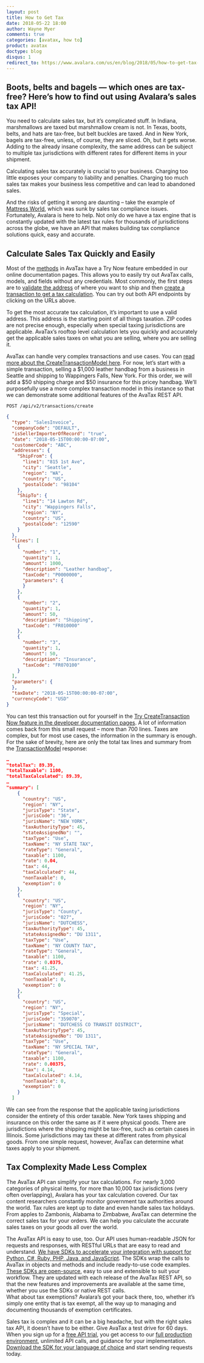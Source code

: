 ```yaml
---
layout: post
title: How to Get Tax
date: 2018-05-22 18:00
author: Wayne Myer
comments: true
categories: [avatax, how to]
product: avatax
doctype: blog
disqus: 1
redirect_to: https://www.avalara.com/us/en/blog/2018/05/how-to-get-tax-with-avatax.html
---
```


<h2>Boots, belts and bagels — which ones are tax-free? Here’s how to find out using Avalara’s sales tax API!</h2>
You need to calculate sales tax, but it’s complicated stuff. In Indiana, marshmallows are taxed but marshmallow cream is not. In Texas, boots, belts, and hats are tax-free, but belt buckles are taxed. And in New York, bagels are tax-free, unless, of course, they are sliced. Oh, but it gets worse. Adding to the already insane complexity, the same address can be subject to multiple tax jurisdictions with different rates for different items in your shipment. 

Calculating sales tax accurately is crucial to your business. Charging too little exposes your company to liability and penalties. Charging too much sales tax makes your business less competitive and can lead to abandoned sales. 

And the risks of getting it wrong are daunting – take the example of <a href="https://www.bizjournals.com/portland/news/2012/01/04/mattress-world-sunk-by-washington-tax.html" target="_blank">Mattress World</a>, which was sunk by sales tax compliance issues. Fortunately, Avalara is here to help. Not only do we have a tax engine that is constantly updated with the latest tax rules for thousands of jurisdictions across the globe, we have an API that makes building tax compliance solutions quick, easy and accurate.
<h2>Calculate Sales Tax Quickly and Easily</h2>
Most of the <a href="https://developer.avalara.com/api-reference/avatax/rest/v2/methods/Transactions/CreateTransaction/" target="_blank">methods</a> in AvaTax have a Try Now feature embedded in our online documentation pages. This allows you to easily try out AvaTax calls, models, and fields without any credentials. Most commonly, the first steps are to <a href="https://developer.avalara.com/api-reference/avatax/rest/v2/methods/Addresses/ResolveAddressPost/" target="_blank">validate the address</a> of where you want to ship and then <a href="https://developer.avalara.com/api-reference/avatax/rest/v2/methods/Transactions/CreateTransaction/" target="_blank">create a transaction to get a tax calculation</a>. You can try out both API endpoints by clicking on the URLs above. 

To get the most accurate tax calculation, it’s important to use a valid address. This address is the starting point of all things taxation. ZIP codes are not precise enough, especially when special taxing jurisdictions are applicable. AvaTax’s rooftop level calculation lets you quickly and accurately get the applicable sales taxes on what you are selling, where you are selling it. 

AvaTax can handle very complex transactions and use cases. You can <a href="https://developer.avalara.com/api-reference/avatax/rest/v2/models/CreateTransactionModel/" target="_blank">read more about the CreateTransactionModel here</a>. For now, let’s start with a simple transaction, selling a $1,000 leather handbag from a business in Seattle and shipping to Wappingers Falls, New York. For this order, we will add a $50 shipping charge and $50 insurance for this pricey handbag. We’ll purposefully use a more complex transaction model in this instance so that we can demonstrate some additional features of the AvaTax REST API. 

`POST /api/v2/transactions/create`
```json
{
  "type": "SalesInvoice",
  "companyCode": "DEFAULT",
  "isSellerImporterOfRecord": "true",
  "date": "2018-05-15T00:00:00-07:00",
  "customerCode": "ABC",  
  "addresses": {
    "ShipFrom": {
      "line1": "815 1st Ave",
      "city": "Seattle",
      "region": "WA",
      "country": "US",
      "postalCode": "98104"
    },
    "ShipTo": {
      "line1": "14 Lawton Rd",
      "city": "Wappingers Falls",
      "region": "NY",
      "country": "US",
      "postalCode": "12590"
    }
  },
  "lines": [
    {
      "number": "1",
      "quantity": 1,
      "amount": 1000,
      "description": "Leather handbag",
      "taxCode": "P0000000",      
      "parameters": {
      }
    },
    {
      "number": "2",
      "quantity": 1,
      "amount": 50,
      "description": "Shipping",
      "taxCode": "FR010000"
    },
    {
      "number": "3",
      "quantity": 1,
      "amount": 50,
      "description": "Insurance",
      "taxCode": "FR070100"
    }
  ],
  "parameters": {   
  },
  "taxDate": "2018-05-15T00:00:00-07:00",
  "currencyCode": "USD"
}
```

You can test this transaction out for yourself in the <a href="https://developer.avalara.com/api-reference/avatax/rest/v2/methods/Transactions/CreateTransaction/" target="_blank">Try CreateTransaction Now feature in the developer documentation pages</a>. A lot of information comes back from this small request – more than 700 lines. Taxes are complex, but for most use cases, the information in the summary is enough. For the sake of brevity, here are only the total tax lines and summary from the <a href="https://developer.avalara.com/api-reference/avatax/rest/v2/models/TransactionModel" target="_blank">TransactionModel</a> response:
```json
…
"totalTax": 89.39,
"totalTaxable": 1100,
"totalTaxCalculated": 89.39,
…
"summary": [
    {
      "country": "US",
      "region": "NY",
      "jurisType": "State",
      "jurisCode": "36",
      "jurisName": "NEW YORK",
      "taxAuthorityType": 45,
      "stateAssignedNo": "",
      "taxType": "Use",
      "taxName": "NY STATE TAX",
      "rateType": "General",
      "taxable": 1100,
      "rate": 0.04,
      "tax": 44,
      "taxCalculated": 44,
      "nonTaxable": 0,
      "exemption": 0
    },
    {
      "country": "US",
      "region": "NY",
      "jurisType": "County",
      "jurisCode": "027",
      "jurisName": "DUTCHESS",
      "taxAuthorityType": 45,
      "stateAssignedNo": "DU 1311",
      "taxType": "Use",
      "taxName": "NY COUNTY TAX",
      "rateType": "General",
      "taxable": 1100,
      "rate": 0.0375,
      "tax": 41.25,
      "taxCalculated": 41.25,
      "nonTaxable": 0,
      "exemption": 0
    },
    {
      "country": "US",
      "region": "NY",
      "jurisType": "Special",
      "jurisCode": "359070",
      "jurisName": "DUTCHESS CO TRANSIT DISTRICT",
      "taxAuthorityType": 45,
      "stateAssignedNo": "DU 1311",
      "taxType": "Use",
      "taxName": "NY SPECIAL TAX",
      "rateType": "General",
      "taxable": 1100,
      "rate": 0.00375,
      "tax": 4.14,
      "taxCalculated": 4.14,
      "nonTaxable": 0,
      "exemption": 0
    }
  ] 
```  
We can see from the response that the applicable taxing jurisdictions consider the entirety of this order taxable. New York taxes shipping and insurance on this order the same as if it were physical goods. There are jurisdictions where the shipping might be tax-free, such as certain cases in Illinois. Some jurisdictions may tax these at different rates from physical goods. From one simple request, however, AvaTax can determine what taxes apply to your shipment. 
<h2>Tax Complexity Made Less Complex</h2>
The AvaTax API can simplify your tax calculations. For nearly 3,000 categories of physical items, for more than 10,000 tax jurisdictions (very often overlapping), Avalara has your tax calculation covered. Our tax content researchers constantly monitor government tax authorities around the world. Tax rules are kept up to date and even handle sales tax holidays. From apples to Zambonis, Alabama to Zimbabwe, AvaTax can determine the correct sales tax for your orders. We can help you calculate the accurate sales taxes on your goods all over the world. 

The AvaTax API is easy to use, too. Our API uses human-readable JSON for requests and responses, with RESTful URLs that are easy to read and understand. <a href="https://developer.avalara.com/sdk/" target="_blank">We have SDKs to accelerate your integration with support for Python, C#, Ruby, PHP, Java, and JavaScript</a>. The SDKs wrap the calls to AvaTax in objects and methods and include ready-to-use code examples. <a href="https://github.com/avadev" target="_blank">These SDKs are open-source</a>, easy to use and extensible to suit your workflow. They are updated with each release of the AvaTax REST API, so that the new features and improvements are available at the same time, whether you use the SDKs or native REST calls.  
What about tax exemptions? Avalara’s got your back there, too, whether it’s simply one entity that is tax exempt, all the way up to managing and documenting thousands of exemption certificates.

Sales tax is complex and it can be a big headache, but with the right sales tax API, it doesn’t have to be either. Give AvaTax a test drive for 60 days. When you sign up for a <a href="https://developer.avalara.com/avatax/signup/" target="_blank">free API trial</a>, you get access to our <a href="https://rest.avatax.com/" target="_blank">full production environment</a>, unlimited API calls, and guidance for your implementation. <a href="https://developer.avalara.com/sdk/" target="_blank">Download the SDK for your language of choice</a> and start sending requests today. 


